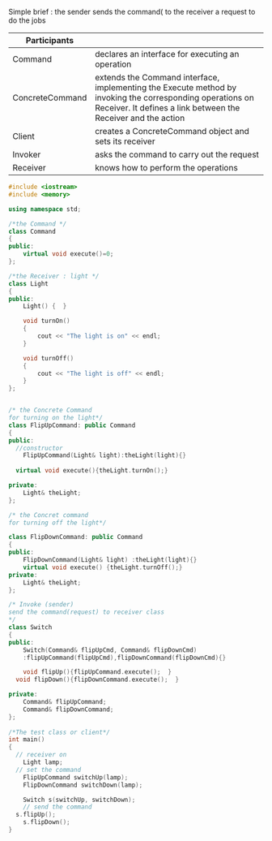 Simple brief : the sender sends the command( to the receiver a request to do the jobs


|Participants |  |
|-------------|--|
|Command      |declares an interface for executing an operation|
|ConcreteCommand| extends the Command interface, implementing the Execute method by invoking the corresponding operations on Receiver. It defines a link between the Receiver and the action
|Client       |creates a ConcreteCommand object and sets its receiver
|Invoker      |asks the command to carry out the request
|Receiver     | knows how to perform the operations



```cpp
#include <iostream>
#include <memory>

using namespace std;

/*the Command */
class Command 
{
public:
	virtual void execute()=0;
};

/*the Receiver : light */
class Light 
{
public:
	Light() {  }

	void turnOn() 
	{
		cout << "The light is on" << endl;
	}

	void turnOff() 
	{
		cout << "The light is off" << endl;
	}
};


/* the Concrete Command 
for turning on the light*/
class FlipUpCommand: public Command 
{
public:
  //constructor
	FlipUpCommand(Light& light):theLight(light){}
  
  virtual void execute(){theLight.turnOn();}

private:
	Light& theLight;
};

/* the Concret command
for turning off the light*/

class FlipDownCommand: public Command
{
public:   
	FlipDownCommand(Light& light) :theLight(light){}
	virtual void execute() {theLight.turnOff();}
private:
	Light& theLight;
};

/* Invoke (sender)
send the command(request) to receiver class
*/
class Switch 
{
public:
	Switch(Command& flipUpCmd, Command& flipDownCmd)
	:flipUpCommand(flipUpCmd),flipDownCommand(flipDownCmd){}

	void flipUp(){flipUpCommand.execute();  }
  void flipDown(){flipDownCommand.execute();  }

private:
	Command& flipUpCommand;
	Command& flipDownCommand;
};
 
/*The test class or client*/
int main() 
{
  // receiver on
	Light lamp;
  // set the command
	FlipUpCommand switchUp(lamp);
	FlipDownCommand switchDown(lamp);

	Switch s(switchUp, switchDown);
	// send the command
  s.flipUp();
	s.flipDown();
}
```

